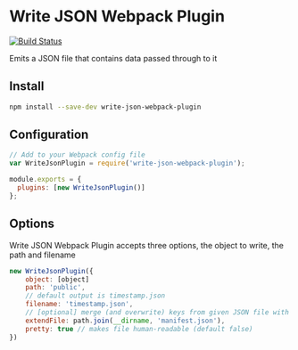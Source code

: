 # Write JSON Webpack Plugin

[![Build Status](https://travis-ci.com/aponyx/write-json-webpack-plugin.svg?branch=master)](https://travis-ci.com/aponyx/write-json-webpack-plugin)

Emits a JSON file that contains data passed through to it

## Install

```bash
npm install --save-dev write-json-webpack-plugin
```

## Configuration

```js
// Add to your Webpack config file
var WriteJsonPlugin = require('write-json-webpack-plugin');

module.exports = {
  plugins: [new WriteJsonPlugin()]
};  
```

## Options

Write JSON Webpack Plugin accepts three options, the object to write, the path and filename

```js
new WriteJsonPlugin({
    object: [object]
    path: 'public',
    // default output is timestamp.json
    filename: 'timestamp.json',
    // [optional] merge (and overwrite) keys from given JSON file with given `object`
    extendFile: path.join(__dirname, 'manifest.json'),
    pretty: true // makes file human-readable (default false)
})
```
